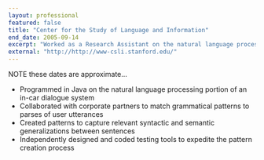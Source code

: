 ```yaml
---
layout: professional
featured: false
title: "Center for the Study of Language and Information"
end_date: 2005-09-14
excerpt: "Worked as a Research Assistant on the natural language processing portion of an in-car dialogue system."
external: "http://http://www-csli.stanford.edu/"
---
```

NOTE these dates are approximate...

 * Programmed in Java on the natural language processing portion of an in-car dialogue system 
 * Collaborated with corporate partners to match grammatical patterns to parses of user utterances 
 * Created patterns to capture relevant syntactic and semantic generalizations between sentences 
 * Independently designed and coded testing tools to expedite the pattern creation process
